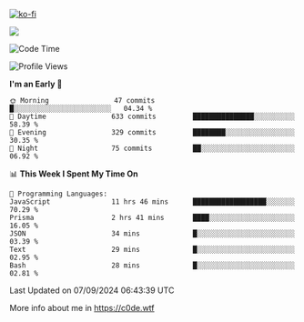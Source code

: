 [![ko-fi](https://ko-fi.com/img/githubbutton_sm.svg)](https://ko-fi.com/Z8Z4Y2LKX)

<a href="https://wakatime.com"><img src="https://wakatime.com/share/@c0dezin/b7f18a7c-ab3a-40b8-8bc7-b1b7bf71f1d6.svg" /></a>

<!--START_SECTION:waka-->
![Code Time](http://img.shields.io/badge/Code%20Time-95%20hrs%2054%20mins-blue)

![Profile Views](http://img.shields.io/badge/Profile%20Views-0-blue)

**I'm an Early 🐤** 

```text
🌞 Morning                47 commits          █░░░░░░░░░░░░░░░░░░░░░░░░   04.34 % 
🌆 Daytime                633 commits         ███████████████░░░░░░░░░░   58.39 % 
🌃 Evening                329 commits         ████████░░░░░░░░░░░░░░░░░   30.35 % 
🌙 Night                  75 commits          ██░░░░░░░░░░░░░░░░░░░░░░░   06.92 % 
```


📊 **This Week I Spent My Time On** 

```text
💬 Programming Languages: 
JavaScript               11 hrs 46 mins      ██████████████████░░░░░░░   70.29 % 
Prisma                   2 hrs 41 mins       ████░░░░░░░░░░░░░░░░░░░░░   16.05 % 
JSON                     34 mins             █░░░░░░░░░░░░░░░░░░░░░░░░   03.39 % 
Text                     29 mins             █░░░░░░░░░░░░░░░░░░░░░░░░   02.95 % 
Bash                     28 mins             █░░░░░░░░░░░░░░░░░░░░░░░░   02.81 % 
```


 Last Updated on 07/09/2024 06:43:39 UTC
<!--END_SECTION:waka-->

More info about me in https://c0de.wtf

